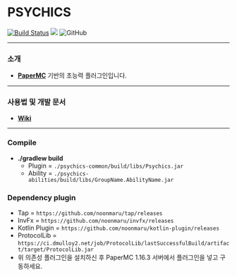 # PSYCHICS
[![Build Status](https://travis-ci.org/noonmaru/psychics.svg?branch=master)](https://travis-ci.org/noonmaru/psychics)
[![](https://jitpack.io/v/noonmaru/psychics.svg)](https://jitpack.io/#noonmaru/psychics)
![GitHub](https://img.shields.io/github/license/noonmaru/psychics)

---
### 소개
* [**PaperMC**](https://papermc.io/) 기반의 초능력 플러그인입니다.
---

### 사용법 및 개발 문서
* [**Wiki**](https://github.com/noonmaru/psychics/wiki)
---
### Compile
* **./gradlew build**
  * Plugin = `./psychics-common/build/libs/Psychics.jar`
  * Ability = `./psychics-abilities/build/libs/GroupName.AbilityName.jar`
  
### Dependency plugin
  * Tap = `https://github.com/noonmaru/tap/releases`
  * InvFx = `https://github.com/noonmaru/invfx/releases`
  * Kotlin Plugin = `https://github.com/noonmaru/kotlin-plugin/releases`
  * ProtocolLib = `https://ci.dmulloy2.net/job/ProtocolLib/lastSuccessfulBuild/artifact/target/ProtocolLib.jar`
  * 위 의존성 플러그인을 설치하신 후 PaperMC 1.16.3 서버에서 플러그인을 넣고 구동하세요.
